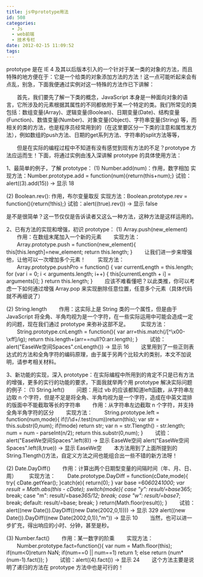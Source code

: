 ```yaml
---
title: js中prototype用法
id: 508
categories:
  - Js
  - web前端
  - 技术专栏
date: 2012-02-15 11:09:52
tags:
---
```


prototype 是在 IE 4 及其以后版本引入的一个针对于某一类的对象的方法，而且特殊的地方便在于：它是一个给类的对象添加方法的方法！这一点可能听起来会有点乱，别急，下面我便通过实例对这一特殊的方法作已下讲解：

　　首先，我们要先了解一下类的概念，JavaScript 本身是一种面向对象的语言，它所涉及的元素根据其属性的不同都依附于某一个特定的类。我们所常见的类包括：数组变量(Array)、逻辑变量(Boolean)、日期变量(Date)、结构变量(Function)、数值变量(Number)、对象变量(Object)、字符串变量(String) 等，而相关的类的方法，也是程序员经常用到的（在这里要区分一下类的注意和属性发方法），例如数组的push方法、日期的get系列方法、字符串的split方法等等，

　　但是在实际的编程过程中不知道有没有感觉到现有方法的不足？prototype 方法应运而生！下面，将通过实例由浅入深讲解 prototype 的具体使用方法：

1、最简单的例子，了解 prototype：
(1) Number.add(num)：作用，数字相加
实现方法：Number.prototype.add = function(num){return(this+num);}
试验：alert((3).add(15)) -> 显示 18

(2) Boolean.rev(): 作用，布尔变量取反
实现方法：Boolean.prototype.rev = function(){return(!this);}
试验：alert((true).rev()) -> 显示 false

是不是很简单？这一节仅仅是告诉读者又这么一种方法，这种方法是这样运用的。

2、已有方法的实现和增强，初识 prototype：
(1) Array.push(new_element)
　　作用：在数组末尾加入一个新的元素
　　实现方法：
　　Array.prototype.push = function(new_element){
         this[this.length]=new_element;
         return this.length;
     }
　　让我们进一步来增强他，让他可以一次增加多个元素！
　　实现方法：
　　Array.prototype.pushPro = function() {
         var currentLength = this.length;
         for (var i = 0; i < arguments.length; i++) {
             this[currentLength + i] = arguments[i];
         }
         return this.length;
     }
　　应该不难看懂吧？以此类推，你可以考虑一下如何通过增强 Array.pop 来实现删除任意位置，任意多个元素（具体代码就不再细说了）

(2) String.length
　　作用：这实际上是 String 类的一个属性，但是由于 JavaScript 将全角、半角均视为是一个字符，在一些实际运用中可能会造成一定的问题，现在我们通过 prototype 来弥补这部不足。
　　实现方法：
　　String.prototype.cnLength = function(){
         var arr=this.match(/[^\x00-\xff]/ig);
         return this.length+(arr==null?0:arr.length);
     }
　　试验：alert("EaseWe空间Spaces".cnLength()) -> 显示 16
　　这里用到了一些正则表达式的方法和全角字符的编码原理，由于属于另两个比较大的类别，本文不加说明，请参考相关材料。

3、新功能的实现，深入 prototype：在实际编程中所用到的肯定不只是已有方法的增强，更多的实行的功能的要求，下面我就举两个用 prototype 解决实际问题的例子：
(1) String.left()
　　问题：用过 vb 的应该都知道left函数，从字符串左边取 n 个字符，但是不足是将全角、半角均视为是一个字符，造成在中英文混排的版面中不能截取等长的字符串
　　作用：从字符串左边截取 n 个字符，并支持全角半角字符的区分
　　实现方法：
　　String.prototype.left = function(num,mode){
         if(!/\d+/.test(num))return(this);
         var str = this.substr(0,num);
         if(!mode) return str;
         var n = str.Tlength() - str.length;
         num = num - parseInt(n/2);
         return this.substr(0,num);
     }
　　试验：
     alert("EaseWe空间Spaces".left(8)) -> 显示 EaseWe空间
     alert("EaseWe空间Spaces".left(8,true)) -> 显示 EaseWe空
　　本方法用到了上面所提到的String.Tlength()方法，自定义方法之间也能组合出一些不错的新方法呀！

(2) Date.DayDiff()
　　作用：计算出两个日期型变量的间隔时间（年、月、日、周）
　　实现方法：
　　Date.prototype.DayDiff = function(cDate,mode){
         try{
             cDate.getYear();
         }catch(e){
             return(0);
         }
         var base =60*60*24*1000;
         var result = Math.abs(this - cDate);
         switch(mode){
             case "y":
                 result/=base*365;
                 break;
             case "m":
                 result/=base*365/12;
                 break;
             case "w":
                 result/=base*7;
                 break;
             default:
                 result/=base;
                 break;
         }
         return(Math.floor(result));
     }
　　试验：alert((new Date()).DayDiff((new Date(2002,0,1)))) -> 显示 329
     alert((new Date()).DayDiff((new Date(2002,0,1)),"m")) -> 显示 10
　　当然，也可以进一步扩充，得出响应的小时、分钟，甚至是秒。

(3) Number.fact()
　　作用：某一数字的阶乘
　　实现方法：
　　Number.prototype.fact=function(){
         var num = Math.floor(this);
         if(num<0)return NaN;
         if(num==0 || num==1)
             return 1;
         else
             return (num*(num-1).fact());
     }
　　试验：alert((4).fact()) -> 显示 24
　　这个方法主要是说明了递归的方法在 prototype 方法中也是可行的！ 